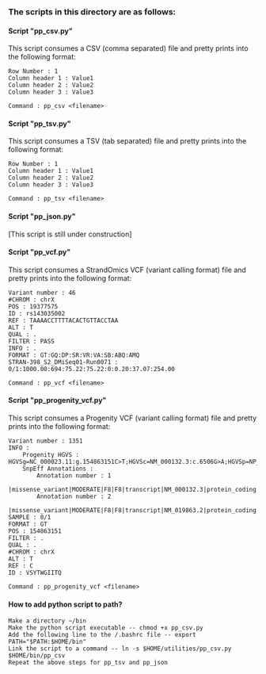 ### The scripts in this directory are as follows:

#### Script "pp_csv.py"

This script consumes a CSV (comma separated) file and pretty prints into the following format:
	
	Row Number : 1
	Column header 1 : Value1
	Column header 2 : Value2
	Column header 3 : Value3
	
	Command : pp_csv <filename>

#### Script "pp_tsv.py"

This script consumes a TSV (tab separated) file and pretty prints into the following format:

	Row Number : 1
	Column header 1 : Value1
	Column header 2 : Value2
	Column header 3 : Value3

	Command : pp_tsv <filename>

#### Script "pp_json.py"

[This script is still under construction]

#### Script "pp_vcf.py"

This script consumes a StrandOmics VCF (variant calling format) file and pretty prints into the following format:

	Variant number : 46
	#CHROM : chrX
	POS : 19377575
	ID : rs143035002
	REF : TAAAACCTTTTACACTGTTACCTAA
	ALT : T
	QUAL : .
	FILTER : PASS
	INFO : .
	FORMAT : GT:GQ:DP:SR:VR:VA:SB:ABQ:AMQ
	STRAN-398_S2_DMiSeq01-Run0071 : 0/1:1000.00:694:75.22:75.22:0:0.20:37.07:254.00

	Command : pp_vcf <filename>

#### Script "pp_progenity_vcf.py"

This script consumes a Progenity VCF (variant calling format) file and pretty prints into the following format:

	Variant number : 1351
	INFO : 
		Progenity HGVS : HGVSg=NC_000023.11:g.154863151C>T;HGVSc=NM_000132.3:c.6506G>A;HGVSp=NP_000123.1:p.Arg2169His
		SnpEff Annotations :
			Annotation number : 1
			|missense_variant|MODERATE|F8|F8|transcript|NM_000132.3|protein_coding|23/26|NM_000132.3:c.6506G>A|NP_000123.1:p.Arg2169His|6677/9036|6506/7056|2169/2351||
			Annotation number : 2
			|missense_variant|MODERATE|F8|F8|transcript|NM_019863.2|protein_coding|2/5|NM_019863.2:c.101G>A|NP_063916.1:p.Arg34His|246/2605|101/651|34/216||
	SAMPLE : 0/1
	FORMAT : GT
	POS : 154863151
	FILTER : .
	QUAL : .
	#CHROM : chrX
	ALT : T
	REF : C
	ID : VSYTWGIITQ

	Command : pp_progenity_vcf <filename>


#### How to add python script to path?

	Make a directory ~/bin
	Make the python script executable -- chmod +x pp_csv.py
	Add the following line to the /.bashrc file -- export PATH="$PATH:$HOME/bin"
	Link the script to a command -- ln -s $HOME/utilities/pp_csv.py $HOME/bin/pp_csv
	Repeat the above steps for pp_tsv and pp_json
